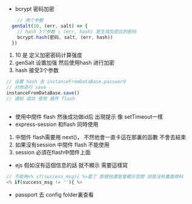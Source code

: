 * bcrypt 密码加密
  
``` javascript
    // 两个参数
  genSalt(10, (err, salt) => {
    // hash 3个参数 | (err, hash) 是生成加密后的密码
    bcrypt.hash(密码, salt, (err, hash)) 
  })
```
1. 10 是 定义加密密码计算强度
2. genSalt 设置加强 然后使用hash 进行加密 
3. hash 接受3个参数

``` javascript
// 设置 hash 去 instanceFromDataBase.password
// 对他进行 save 
instanceFromDataBase.save()
// 通知 成功 使用 插件 flash
  
```
* 使用中間件 flash 然後成功做id后 出現提示 像 setTimeout一樣
* express-session 和flash 同時使用
1. 中間件 flash需要用 next()， 不然他會一直卡這在那裏的函數 不會去結束
2. 如果沒有session 中間件 flash 不能使用
3. session 必須在flash中間件上面


* ejs 假如沒有這個信息的話 就不顯示 需要這樣寫

``` javascript
// 不能夠<% if(success_msg){ %>罷了 那樣他還是會顯示空間 但是沒有裏面資料
<% if(success_msg != ''){ %>
```

* passport 去 config folder裏查看